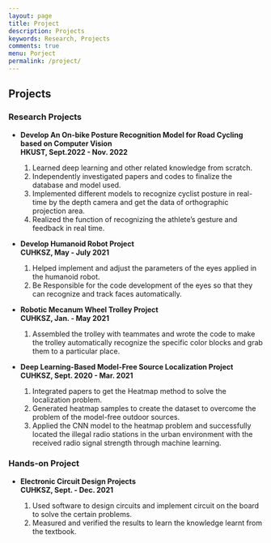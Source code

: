 ```yaml
---
layout: page
title: Project
description: Projects
keywords: Research, Projects
comments: true
menu: Porject
permalink: /project/
---
```





## **Projects**

### **Research Projects**

- **Develop An On-bike Posture Recognition Model for Road Cycling based on Computer Vision**  
**HKUST, Sept.2022 - Nov. 2022**

  1. Learned deep learning and other related knowledge from scratch.
  2. Independently investigated papers and codes to finalize the database and model used.
  3. Implemented different models to recognize cyclist posture in real-time by the depth camera and get the data of orthographic projection area.
  4. Realized the function of recognizing the athlete’s gesture and feedback in real time.

- **Develop Humanoid Robot Project**  
**CUHKSZ, May - July 2021**  

   1. Helped implement and adjust the parameters of the eyes applied in the humanoid robot.
   2. Be Responsible for the code development of the eyes so that they can recognize and track faces automatically.

- **Robotic Mecanum Wheel Trolley Project**  
**CUHKSZ, Jan. - May 2021**  

   1. Assembled the trolley with teammates and wrote the code to make the trolley automatically recognize the specific color blocks and grab them to a particular place.

- **Deep Learning-Based Model-Free Source Localization Project**  
**CUHKSZ, Sept. 2020 - Mar. 2021**  

  1. Integrated papers to get the Heatmap method to solve the localization problem.
  2. Generated heatmap samples to create the dataset to overcome the problem of the model-free outdoor sources.
  3. Applied the CNN model to the heatmap problem and successfully located the illegal radio stations in the urban environment with the received radio signal strength through machine learning.

### **Hands-on Project**

- **Electronic Circuit Design Projects**  
**CUHKSZ, Sept. - Dec. 2021**  

  1. Used software to design circuits and implement circuit on the board to solve the certain problems.
  2. Measured and verified the results to learn the knowledge learnt from the textbook.
